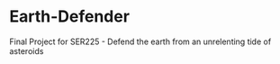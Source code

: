 # Earth-Defender
Final Project for SER225 - Defend the earth from an unrelenting tide of asteroids 
